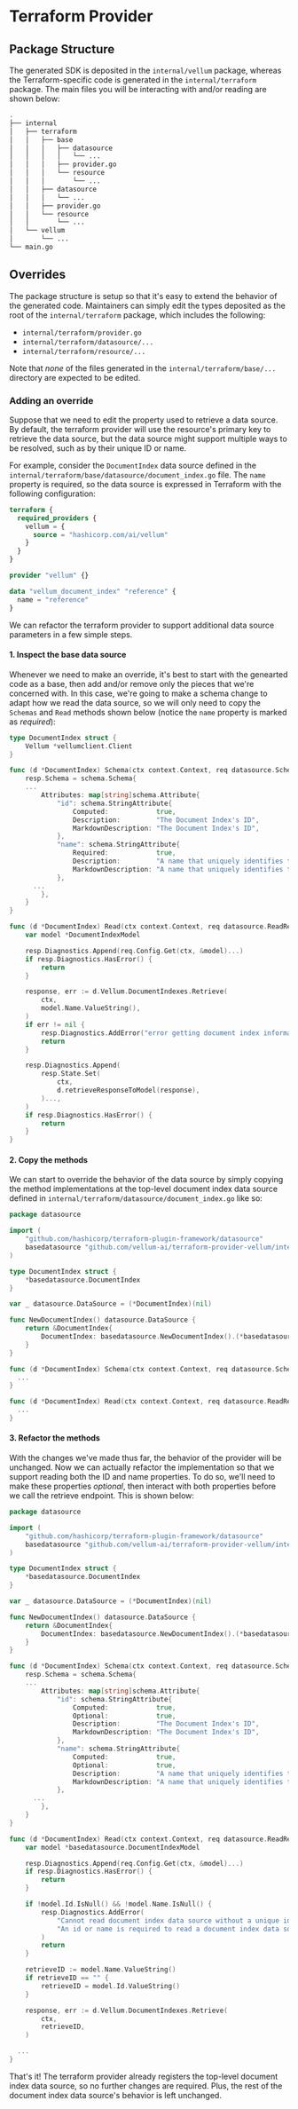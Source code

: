 # Terraform Provider

## Package Structure

The generated SDK is deposited in the `internal/vellum` package, whereas the Terraform-specific
code is generated in the `internal/terraform` package. The main files you will be interacting with
and/or reading are shown below:

```sh
.
├── internal
│   ├── terraform
│   │   ├── base
│   │   │   ├── datasource
│   │   │   │   └── ...
│   │   │   ├── provider.go
│   │   │   └── resource
│   │   │       └── ...
│   │   ├── datasource
│   │   │   └── ...
│   │   ├── provider.go
│   │   └── resource
│   │       └── ...
│   └── vellum
│       └── ...
└── main.go
```

## Overrides

The package structure is setup so that it's easy to extend the behavior of the generated code. Maintainers can
simply edit the types deposited as the root of the `internal/terraform` package, which includes the following:

- `internal/terraform/provider.go`
- `internal/terraform/datasource/...`
- `internal/terraform/resource/...`

Note that _none_ of the files generated in the `internal/terraform/base/...` directory are expected to be edited.

### Adding an override

Suppose that we need to edit the property used to retrieve a data source. By default, the terraform provider will
use the resource's primary key to retrieve the data source, but the data source might support multiple ways to be
resolved, such as by their unique ID or name.

For example, consider the `DocumentIndex` data source defined in the `internal/terraform/base/datasource/document_index.go` file.
The `name` property is required, so the data source is expressed in Terraform with the following configuration:

```terraform
terraform {
  required_providers {
    vellum = {
      source = "hashicorp.com/ai/vellum"
    }
  }
}

provider "vellum" {}

data "vellum_document_index" "reference" {
  name = "reference"
}
```

We can refactor the terraform provider to support additional data source parameters in a few simple steps.

#### 1. Inspect the base data source

Whenever we need to make an override, it's best to start with the genearted code as a base, then add and/or remove
only the pieces that we're concerned with. In this case, we're going to make a schema change to adapt how we
read the data source, so we will only need to copy the `Schemas` and `Read` methods shown below (notice the
`name` property is marked as _required_):

```go
type DocumentIndex struct {
	Vellum *vellumclient.Client
}

func (d *DocumentIndex) Schema(ctx context.Context, req datasource.SchemaRequest, resp *datasource.SchemaResponse) {
	resp.Schema = schema.Schema{
    ...
		Attributes: map[string]schema.Attribute{
			"id": schema.StringAttribute{
				Computed:            true,
				Description:         "The Document Index's ID",
				MarkdownDescription: "The Document Index's ID",
			},
			"name": schema.StringAttribute{
				Required:            true,
				Description:         "A name that uniquely identifies this index within its workspace",
				MarkdownDescription: "A name that uniquely identifies this index within its workspace",
			},
      ...
		},
	}
}

func (d *DocumentIndex) Read(ctx context.Context, req datasource.ReadRequest, resp *datasource.ReadResponse) {
	var model *DocumentIndexModel

	resp.Diagnostics.Append(req.Config.Get(ctx, &model)...)
	if resp.Diagnostics.HasError() {
		return
	}

	response, err := d.Vellum.DocumentIndexes.Retrieve(
		ctx,
    	model.Name.ValueString(),
	)
	if err != nil {
		resp.Diagnostics.AddError("error getting document index information", err.Error())
		return
	}

	resp.Diagnostics.Append(
		resp.State.Set(
			ctx,
			d.retrieveResponseToModel(response),
		)...,
	)
	if resp.Diagnostics.HasError() {
		return
	}
}
```

#### 2. Copy the methods

We can start to override the behavior of the data source by simply copying the method implementations at
the top-level document index data source defined in `internal/terraform/datasource/document_index.go` like
so:

```go
package datasource

import (
	"github.com/hashicorp/terraform-plugin-framework/datasource"
	basedatasource "github.com/vellum-ai/terraform-provider-vellum/internal/terraform/base/datasource"
)

type DocumentIndex struct {
	*basedatasource.DocumentIndex
}

var _ datasource.DataSource = (*DocumentIndex)(nil)

func NewDocumentIndex() datasource.DataSource {
	return &DocumentIndex{
		DocumentIndex: basedatasource.NewDocumentIndex().(*basedatasource.DocumentIndex),
	}
}

func (d *DocumentIndex) Schema(ctx context.Context, req datasource.SchemaRequest, resp *datasource.SchemaResponse) {
  ...
}

func (d *DocumentIndex) Read(ctx context.Context, req datasource.ReadRequest, resp *datasource.ReadResponse) {
  ...
}
```

#### 3. Refactor the methods

With the changes we've made thus far, the behavior of the provider will be unchanged. Now we can actually
refactor the implementation so that we support reading both the ID and name properties. To do so, we'll need
to make these properties _optional_, then interact with both properties before we call the retrieve endpoint.
This is shown below:

```go
package datasource

import (
	"github.com/hashicorp/terraform-plugin-framework/datasource"
	basedatasource "github.com/vellum-ai/terraform-provider-vellum/internal/terraform/base/datasource"
)

type DocumentIndex struct {
	*basedatasource.DocumentIndex
}

var _ datasource.DataSource = (*DocumentIndex)(nil)

func NewDocumentIndex() datasource.DataSource {
	return &DocumentIndex{
		DocumentIndex: basedatasource.NewDocumentIndex().(*basedatasource.DocumentIndex),
	}
}

func (d *DocumentIndex) Schema(ctx context.Context, req datasource.SchemaRequest, resp *datasource.SchemaResponse) {
	resp.Schema = schema.Schema{
    ...
		Attributes: map[string]schema.Attribute{
			"id": schema.StringAttribute{
				Computed:            true,
				Optional:            true,
				Description:         "The Document Index's ID",
				MarkdownDescription: "The Document Index's ID",
			},
			"name": schema.StringAttribute{
				Computed:            true,
				Optional:            true,
				Description:         "A name that uniquely identifies this index within its workspace",
				MarkdownDescription: "A name that uniquely identifies this index within its workspace",
			},
      ...
		},
	}
}

func (d *DocumentIndex) Read(ctx context.Context, req datasource.ReadRequest, resp *datasource.ReadResponse) {
	var model *basedatasource.DocumentIndexModel

	resp.Diagnostics.Append(req.Config.Get(ctx, &model)...)
	if resp.Diagnostics.HasError() {
		return
	}

  	if !model.Id.IsNull() && !model.Name.IsNull() {
		resp.Diagnostics.AddError(
			"Cannot read document index data source without a unique identifier",
			"An id or name is required to read a document index data source",
		)
		return
  	}

  	retrieveID := model.Name.ValueString()
  	if retrieveID == "" {
  		retrieveID = model.Id.ValueString()
  	}

	response, err := d.Vellum.DocumentIndexes.Retrieve(
		ctx,
    	retrieveID,
	)

  ...
}
```

That's it! The terraform provider already registers the top-level document index data source, so no
further changes are required. Plus, the rest of the document index data source's behavior is left unchanged.
